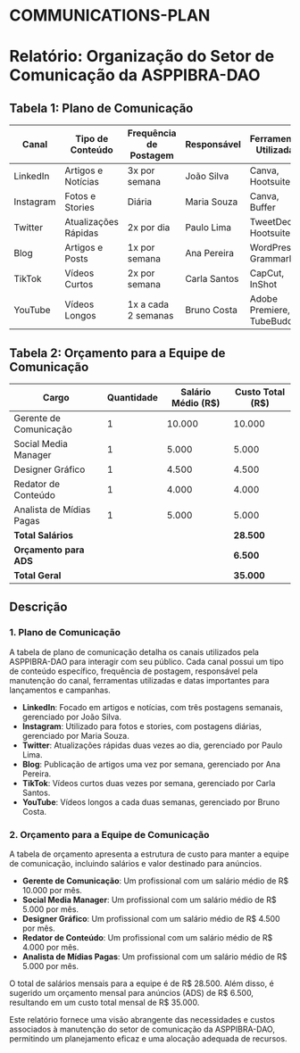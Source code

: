 # COMMUNICATIONS-PLAN

# Relatório: Organização do Setor de Comunicação da ASPPIBRA-DAO

## Tabela 1: Plano de Comunicação

| Canal     | Tipo de Conteúdo    | Frequência de Postagem | Responsável  | Ferramentas Utilizadas             |
|-----------|---------------------|------------------------|--------------|------------------------------------|
| LinkedIn  | Artigos e Notícias  | 3x por semana          | João Silva   | Canva, Hootsuite                   |
| Instagram | Fotos e Stories     | Diária                 | Maria Souza  | Canva, Buffer                      |
| Twitter   | Atualizações Rápidas| 2x por dia             | Paulo Lima   | TweetDeck, Hootsuite               |
| Blog      | Artigos e Posts     | 1x por semana          | Ana Pereira  | WordPress, Grammarly               |
| TikTok    | Vídeos Curtos       | 2x por semana          | Carla Santos | CapCut, InShot                     |
| YouTube   | Vídeos Longos       | 1x a cada 2 semanas    | Bruno Costa  | Adobe Premiere, TubeBuddy          |

## Tabela 2: Orçamento para a Equipe de Comunicação

| Cargo                     | Quantidade | Salário Médio (R$) | Custo Total (R$)    |
|---------------------------|------------|---------------------|---------------------|
| Gerente de Comunicação    | 1          | 10.000              | 10.000              |
| Social Media Manager      | 1          | 5.000               | 5.000               |
| Designer Gráfico          | 1          | 4.500               | 4.500               |
| Redator de Conteúdo       | 1          | 4.000               | 4.000               |
| Analista de Mídias Pagas  | 1          | 5.000               | 5.000               |
| **Total Salários**        |            |                     | **28.500**          |
| **Orçamento para ADS**    |            |                     | **6.500**           |
| **Total Geral**           |            |                     | **35.000**          |

## Descrição

### 1. Plano de Comunicação

A tabela de plano de comunicação detalha os canais utilizados pela ASPPIBRA-DAO para interagir com seu público. Cada canal possui um tipo de conteúdo específico, frequência de postagem, responsável pela manutenção do canal, ferramentas utilizadas e datas importantes para lançamentos e campanhas.

- **LinkedIn**: Focado em artigos e notícias, com três postagens semanais, gerenciado por João Silva.
- **Instagram**: Utilizado para fotos e stories, com postagens diárias, gerenciado por Maria Souza.
- **Twitter**: Atualizações rápidas duas vezes ao dia, gerenciado por Paulo Lima.
- **Blog**: Publicação de artigos uma vez por semana, gerenciado por Ana Pereira.
- **TikTok**: Vídeos curtos duas vezes por semana, gerenciado por Carla Santos.
- **YouTube**: Vídeos longos a cada duas semanas, gerenciado por Bruno Costa.

### 2. Orçamento para a Equipe de Comunicação

A tabela de orçamento apresenta a estrutura de custo para manter a equipe de comunicação, incluindo salários e valor destinado para anúncios.

- **Gerente de Comunicação**: Um profissional com um salário médio de R$ 10.000 por mês.
- **Social Media Manager**: Um profissional com um salário médio de R$ 5.000 por mês.
- **Designer Gráfico**: Um profissional com um salário médio de R$ 4.500 por mês.
- **Redator de Conteúdo**: Um profissional com um salário médio de R$ 4.000 por mês.
- **Analista de Mídias Pagas**: Um profissional com um salário médio de R$ 5.000 por mês.

O total de salários mensais para a equipe é de R$ 28.500. Além disso, é sugerido um orçamento mensal para anúncios (ADS) de R$ 6.500, resultando em um custo total mensal de R$ 35.000.

Este relatório fornece uma visão abrangente das necessidades e custos associados à manutenção do setor de comunicação da ASPPIBRA-DAO, permitindo um planejamento eficaz e uma alocação adequada de recursos.
